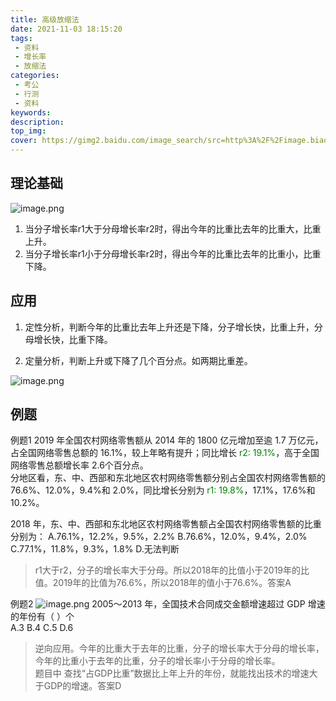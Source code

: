 ```yaml
---
title: 高级放缩法
date: 2021-11-03 18:15:20
tags:
 - 资料
 - 增长率
 - 放缩法
categories:
 - 考公
 - 行测
 - 资料
keywords:
description:
top_img:
cover: https://gimg2.baidu.com/image_search/src=http%3A%2F%2Fimage.biaobaiju.com%2Fuploads%2F20190703%2F18%2F1562150972-CciHJOTxdq.jpeg&refer=http%3A%2F%2Fimage.biaobaiju.com&app=2002&size=f9999,10000&q=a80&n=0&g=0n&fmt=jpeg?sec=1638524817&t=8cab2e1bfd0684a7a36f6f65ae96dcb4
---
```

## 理论基础
![image.png](http://tva1.sinaimg.cn/large/005SoUZ5ly1gw2587urk0j30ha0bs77a.jpg)


1) 当分子增长率r1大于分母增长率r2时，得出今年的比重比去年的比重大，比重上升。    
2) 当分子增长率r1小于分母增长率r2时，得出今年的比重比去年的比重小，比重下降。  

## 应用
1) 定性分析，判断今年的比重比去年上升还是下降，分子增长快，比重上升，分母增长快，比重下降。

2) 定量分析，判断上升或下降了几个百分点。如两期比重差。

![image.png](http://tva1.sinaimg.cn/large/005SoUZ5ly1gw26ccfomnj30m807jdjv.jpg)

## 例题
例题1 
2019 年全国农村网络零售额从 2014 年的 1800 亿元增加至逾 1.7 万亿元，占全国网络零售总额的 16.1%，较上年略有提升；同比增长 <font color=green> r2: 19.1%</font>，高于全国网络零售总额增长率 2.6个百分点。  
分地区看，东、中、西部和东北地区农村网络零售额分别占全国农村网络零售额的 76.6%、12.0%，9.4%和 2.0%，同比增长分别为 <font color=green> r1: 19.8%</font>，17.1%，17.6%和 10.2%。  

2018 年，东、中、西部和东北地区农村网络零售额占全国农村网络零售额的比重分别为： 
A.76.1%，12.2%，9.5%，2.2% B.76.6%，12.0%，9.4%，2.0%  
C.77.1%，11.8%，9.3%，1.8% D.无法判断

> r1大于r2，分子的增长率大于分母。所以2018年的比值小于2019年的比值。2019年的比值为76.6%，所以2018年的值小于76.6%。答案A

例题2
![image.png](http://tva1.sinaimg.cn/large/005SoUZ5ly1gw26y4kfwij30cj07gq47.jpg)
2005～2013 年，全国技术合同成交金额增速超过 GDP 增速的年份有（ ）个  
A.3 B.4 C.5 D.6

> 逆向应用。今年的比重大于去年的比重，分子的增长率大于分母的增长率，今年的比重小于去年的比重，分子的增长率小于分母的增长率。  
> 题目中 查找“占GDP比重”数据比上年上升的年份，就能找出技术的增速大于GDP的增速。答案D

